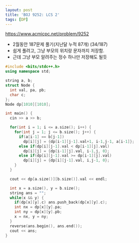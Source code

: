 ```yaml
---
layout: post
title: 'BOJ 9252: LCS 2'
tags: [DP]
---
```


<https://www.acmicpc.net/problem/9252>

- 2월동안 187문제 풀기(지난달 누적 87개) (34/187)
- 쉽게 풀려고, 그냥 부모의 위치랑 문자까지 저장함.
- 근데 그냥 부모 알려주는 정수 하나만 저장해도 될듯


```c++
#include <bits/stdc++.h>
using namespace std;

string a, b;
struct Node {
  int val, pa, pb;
  char c;
};
Node dp[1010][1010];

int main() {
  cin >> a >> b;

  for(int i = 1; i <= a.size(); i++) {
    for(int j = 1; j <= b.size(); j++) {
      if(a[i-1] == b[j-1])
        dp[i][j] = {dp[i-1][j-1].val+1, i-1,j-1, a[i-1]};
      else if(dp[i][j-1].val < dp[i-1][j].val)
        dp[i][j] = {dp[i-1][j].val, i-1,j, 0};
      else if(dp[i][j-1].val >= dp[i-1][j].val)
        dp[i][j] = {dp[i][j-1].val, i,j-1, 0};
    }
  }

  cout << dp[a.size()][b.size()].val << endl;

  int x = a.size(), y = b.size();
  string ans = "";
  while(x && y) {
    if(dp[x][y].c) ans.push_back(dp[x][y].c);
    int nx = dp[x][y].pa;
    int ny = dp[x][y].pb;
    x = nx, y = ny;
  }
  reverse(ans.begin(), ans.end());
  cout << ans;
}
